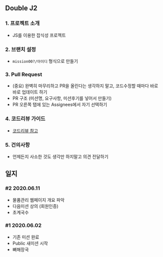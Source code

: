 ## Double J2

### 1. 프로젝트 소개
 - JS를 이용한 잡식성 프로젝트

### 2. 브랜치 설정
 - `mission00?/아이디` 형식으로 만들기

### 3. Pull Request
 - (중요) 완벽히 마무리하고 PR을 올린다는 생각하지 말고, 코드수정할 때마다 바로 바로 업데이트 하기
 - PR 구조 (미션명, 요구사항, 미션후기를 넣어서 만들기)
 - PR 오른쪽 탭에 있는 Assignees에서 자기 선택하기
 
### 4. 코드리뷰 가이드
 - [코드리뷰 참고](https://edykim.com/ko/post/code-review-guide/)
 
### 5. 건의사항
 - 언제든지 사소한 것도 생각만 하지말고 의견 전달하기

## 일지

### #2 2020.06.11
 - 물품관리 웹페이지 개요 파악 
 - 다음미션 상의 (회원인증)
 - 초계국수

### #1 2020.06.02
 - 기존 미션 완료
 - Public 새미션 시작
 - 뼈해장국
